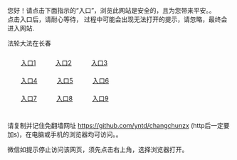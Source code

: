您好！请点击下面指示的“入口”，浏览此网站是安全的，且为您带来平安。。 <br/>
点击入口后，请耐心等待， 过程中可能会出现无法打开的提示，请忽略，最终会进入网站. </br>

法轮大法在长春<br/>
<div style="padding:10px"><a style="margin:20px" target="_blank" href="https://dnqc6eztesyun.cloudfront.net/2Qpsp?qroec" id="ccLink1" rel="nofollow">入口1</a> <a target="_blank" style="margin:20px" href="https://d2mgyixab3lxct.cloudfront.net/2Qpsp?bfacyrv" id="ccLink2" rel="nofollow">入口2</a> <a style="margin:20px" target="_blank" href="https://d1ye0bm3q1sz4p.cloudfront.net/2Qpsp?xopalso" id="ccLink3" rel="nofollow">入口3</a></div>

<div style="padding:10px" ><a style="margin:20px" target="_blank" href="https://dnqc6eztesyun.cloudfront.net/2Qpsp?qroec" id="ccLink4" rel="nofollow">入口4</a> <a style="margin:20px" href="https://d2mgyixab3lxct.cloudfront.net/2Qpsp?bfacyrv" target="_blank" id="ccLink5" rel="nofollow">入口5</a> <a style="margin:20px" href="https://d1ye0bm3q1sz4p.cloudfront.net/2Qpsp?xopalso" target="_blank" id="ccLink6" rel="nofollow">入口6</a></div>

<div style="padding:10px"><a style="margin:20px" target="_blank" href="https://dnqc6eztesyun.cloudfront.net/2Qpsp?qroec" id="ccLink7" rel="nofollow">入口7</a> <a style="margin:20px" href="https://d2mgyixab3lxct.cloudfront.net/2Qpsp?bfacyrv" target="_blank" id="ccLink8" rel="nofollow">入口8</a> <a style="margin:20px" target="_blank" href="https://d1ye0bm3q1sz4p.cloudfront.net/2Qpsp?xopalso" id="ccLink9" rel="nofollow">入口9</a></div>

<br/>



请复制并记住免翻墙网址 https://github.com/yntd/changchunzx (http后一定要加s)，在电脑或手机的浏览器均可访问。。<br/>

微信如提示停止访问该网页，须先点击右上角，选择浏览器打开。
